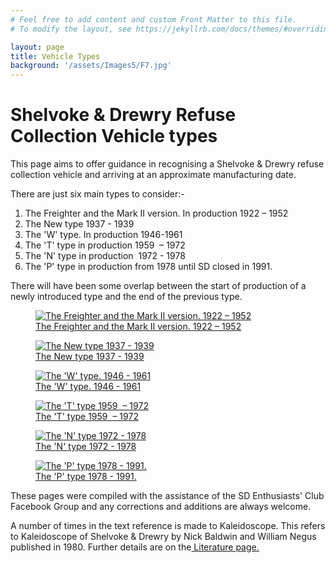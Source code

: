 ```yaml
---
# Feel free to add content and custom Front Matter to this file.
# To modify the layout, see https://jekyllrb.com/docs/themes/#overriding-theme-defaults

layout: page
title: Vehicle Types
background: '/assets/Images5/F7.jpg'
---
```


# Shelvoke &amp; Drewry Refuse Collection Vehicle types

This page aims to offer guidance in recognising a Shelvoke &amp; Drewry refuse collection vehicle and arriving at an approximate manufacturing date.

There are just six main types to consider:-

1. The Freighter and the Mark II version. In production 1922 &#8211; 1952
2. The New type 1937 - 1939
3. The 'W' type. In production 1946-1961
4. The 'T' type in production 1959&nbsp; &#8211; 1972
5. The 'N' type in production&nbsp; 1972 - 1978
6. The 'P' type in production from 1978 until SD closed in 1991.

There will have been some overlap between the start of production of a newly introduced type and the end of the previous type.

<div class="container models" markdown="1">
<div class="d-flex flex-wrap">
<div class="col-sm-6" markdown="1">
<figure class="figure w-100 text-center">
  <a href="VF.html"><img class="figure-img img-fluid rounded" alt="The Freighter and the Mark II version. 1922 &#8211; 1952" src="{{ site.baseurl }}/assets/Images/Freighter%20Epsom.jpg"></a>
  <figcaption class="figure-caption text-center"><a href="VF.html">The Freighter and the Mark II version. 1922 &#8211; 1952</a></figcaption>
</figure>
</div>
<div class="col-sm-6">
<figure class="figure w-100 text-center">
  <a href="VE.html"><img class="figure-img img-fluid rounded" alt="The New type 1937 - 1939" src="{{ site.baseurl }}/assets/Images5/F9.jpg"></a>
  <figcaption class="figure-caption text-center"><a href="VE.html">The New type 1937 - 1939</a></figcaption>
</figure>
</div>
<div class="col-sm-6">
<figure class="figure w-100 text-center">
  <a href="VW.html"><img class="figure-img img-fluid rounded" alt="The 'W' type. 1946 - 1961" src="{{ site.baseurl }}/assets/Images/W%20type%20preserved.jpg"></a>
  <figcaption class="figure-caption text-center"><a href="VW.html">The 'W' type. 1946 - 1961</a></figcaption>
</figure>
</div>
<div class="col-sm-6">
<figure class="figure w-100 text-center">
  <a href="VT.html"><img class="figure-img img-fluid rounded" alt="The 'T' type 1959&nbsp; &#8211; 1972" src="{{ site.baseurl }}/assets/Images/TN%20Bradford.jpg"></a>
  <figcaption class="figure-caption text-center"><a href="VT.html">The 'T' type 1959&nbsp; &#8211; 1972</a></figcaption>
</figure>
</div>
<div class="col-sm-6">
<figure class="figure w-100 text-center">
  <a href="VN.html"><img class="figure-img img-fluid rounded" alt="The 'N' type 1972 - 1978" src="{{ site.baseurl }}/assets/Images2/ExMalta.JPG"></a>
  <figcaption class="figure-caption text-center"><a href="VN.html">The 'N' type 1972 - 1978</a></figcaption>
</figure>
</div>
<div class="col-sm-6">
<figure class="figure w-100 text-center">
  <a href="VP.html"><img class="figure-img img-fluid rounded" alt="The 'P' type 1978 - 1991." src="{{ site.baseurl }}/assets/Images2/P%20series%20preserved.jpg"></a>
  <figcaption class="figure-caption text-center"><a href="VP.html">The 'P' type 1978 - 1991.</a></figcaption>
</figure>
</div>
</div>
</div>




These pages were compiled with the assistance of the SD Enthusiasts' Club Facebook Group and any corrections and additions are always welcome.

A number of times in the text reference is made to Kaleidoscope. This refers to Kaleidoscope of Shelvoke &amp; Drewry by Nick Baldwin and William Negus published in 1980. Further details are on the<a href="{{ site.baseurl}}/Literature.html"> Literature page.</a>


